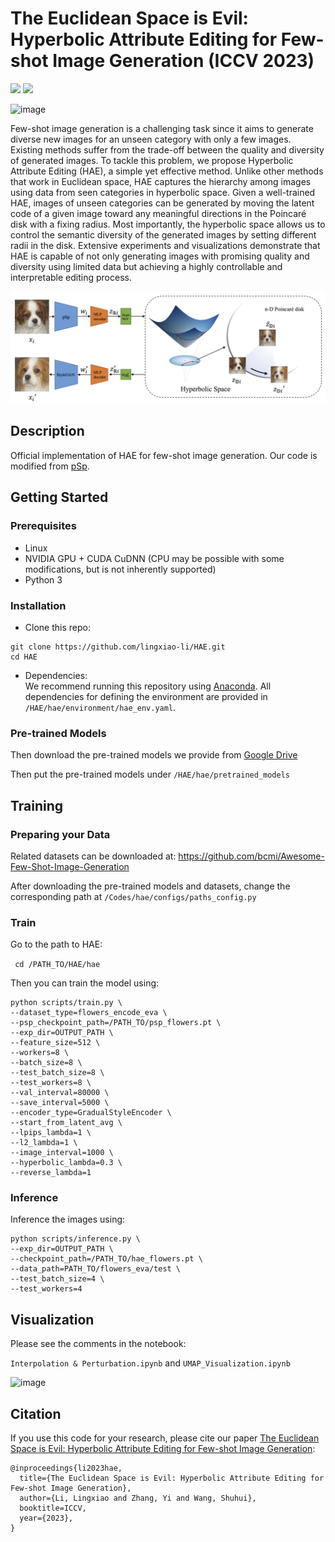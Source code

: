 # The Euclidean Space is Evil: Hyperbolic Attribute Editing for Few-shot Image Generation (ICCV 2023)
<a href="https://arxiv.org/abs/2211.12347"><img src="https://img.shields.io/badge/arXiv-2203.08422-b31b1b.svg" height=22.5></a>
<a href="https://opensource.org/licenses/MIT"><img src="https://img.shields.io/badge/License-MIT-yellow.svg" height=22.5></a>  

![image](./assets/comparison.png)

Few-shot image generation is a challenging task since it aims to generate diverse new images for an unseen category with only a few images. Existing methods suffer from the trade-off between the quality and diversity of generated images. To tackle this problem, we propose Hyperbolic Attribute Editing (HAE), a simple yet effective method. Unlike other methods that work in Euclidean space, HAE captures the hierarchy among images using data from seen categories in hyperbolic space. Given a well-trained HAE, images of unseen categories can be generated by moving the latent code of a given image toward any meaningful directions in the Poincaré disk with a fixing radius. Most importantly, the hyperbolic space allows us to control the semantic diversity of the generated images by setting different radii in the disk. Extensive experiments and visualizations demonstrate that HAE is capable of not only generating images with promising quality and diversity using limited data but achieving a highly controllable and interpretable editing process.

![image](./assets/flowchart.png)

## Description   
Official implementation of HAE for few-shot image generation. Our code is modified from [pSp](https://github.com/eladrich/pixel2style2pixel.git).

## Getting Started
### Prerequisites
- Linux
- NVIDIA GPU + CUDA CuDNN (CPU may be possible with some modifications, but is not inherently supported)
- Python 3

### Installation

- Clone this repo:  
``` 
git clone https://github.com/lingxiao-li/HAE.git
cd HAE
```

- Dependencies:  
We recommend running this repository using [Anaconda](https://docs.anaconda.com/anaconda/install/). 
All dependencies for defining the environment are provided in `/HAE/hae/environment/hae_env.yaml`.


### Pre-trained Models
Then download the pre-trained models we provide from [Google Drive](https://drive.google.com/drive/folders/18zMfAEjd4JLsjQM78ky2GmHsolV7OJ_x?usp=share_link)

Then put the pre-trained models under `/HAE/hae/pretrained_models`


## Training
### Preparing your Data
Related datasets can be downloaded at:
https://github.com/bcmi/Awesome-Few-Shot-Image-Generation

After downloading the pre-trained models and datasets, change the corresponding path
at `/Codes/hae/configs/paths_config.py`

### Train
Go to the path to HAE:

``` cd /PATH_TO/HAE/hae``` 


Then you can train the model using:
``` 
python scripts/train.py \
--dataset_type=flowers_encode_eva \
--psp_checkpoint_path=/PATH_TO/psp_flowers.pt \
--exp_dir=OUTPUT_PATH \
--feature_size=512 \
--workers=8 \
--batch_size=8 \
--test_batch_size=8 \
--test_workers=8 \
--val_interval=80000 \
--save_interval=5000 \
--encoder_type=GradualStyleEncoder \
--start_from_latent_avg \
--lpips_lambda=1 \
--l2_lambda=1 \
--image_interval=1000 \
--hyperbolic_lambda=0.3 \
--reverse_lambda=1
``` 
### Inference
Inference the images using:
``` 
python scripts/inference.py \
--exp_dir=OUTPUT_PATH \
--checkpoint_path=/PATH_TO/hae_flowers.pt \
--data_path=PATH_TO/flowers_eva/test \
--test_batch_size=4 \
--test_workers=4
```

## Visualization

Please see the comments in the notebook:

`Interpolation & Perturbation.ipynb`
and
`UMAP_Visualization.ipynb`

![image](./assets/radius.png)

## Citation
If you use this code for your research, please cite our paper <a href="https://arxiv.org/abs/2211.12347">The Euclidean Space is Evil: Hyperbolic Attribute Editing for Few-shot Image Generation</a>:

```
@inproceedings{li2023hae,
  title={The Euclidean Space is Evil: Hyperbolic Attribute Editing for Few-shot Image Generation},
  author={Li, Lingxiao and Zhang, Yi and Wang, Shuhui},
  booktitle=ICCV,
  year={2023},
}
```
